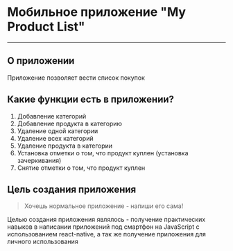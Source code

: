 Мобильное приложение "My Product List"
================
***

О приложении
----

Приложение позволяет вести список покупок

Какие функции есть в приложении?
----
1. Добавление категорий
2. Добавление продукта в категорию
3. Удаление одной категории
4. Удаление всех категорий
5. Удаление продукта в категории
6. Установка отметки о том, что продукт куплен (установка зачеркивания)
7. Снятие отметки о том, что продукт куплен


Цель создания приложения
----
>Хочешь нормальное приложение - напиши его сама!

Целью создания приложения являлось - получение практических навыков в написании приложений под смартфон на JavaScript с использованием react-native, а так же получение приложения для личного использования
